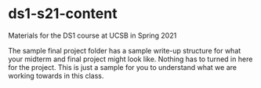 # ds1-s21-content
Materials for the DS1 course at UCSB in Spring 2021

The sample final project folder has a sample write-up structure for what your midterm and final project might look like. Nothing has to turned in here for the project. This is just a sample for you to understand what we are working towards in this class.

```python

```
